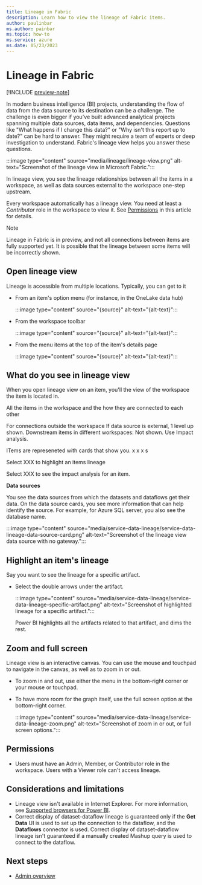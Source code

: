 ```yaml
---
title: Lineage in Fabric
description: Learn how to view the lineage of Fabric items.
author: paulinbar
ms.author: painbar
ms.topic: how-to
ms.service: azure
ms.date: 05/23/2023
---
```


# Lineage in Fabric

[!INCLUDE [preview-note](../includes/preview-note.md)]

In modern business intelligence (BI) projects, understanding the flow of data from the data source to its destination can be a challenge. The challenge is even bigger if you've built advanced analytical projects spanning multiple data sources, data items, and dependencies. Questions like "What happens if I change this data?" or "Why isn't this report up to date?" can be hard to answer. They might require a team of experts or deep investigation to understand. Fabric's lineage view helps you answer these questions.

:::image type="content" source="media/lineage/lineage-view.png" alt-text="Screenshot of the lineage view in Microsoft Fabric.":::

In lineage view, you see the lineage relationships between all the items in a workspace, as well as data sources external to the workspace one-step upstream.

Every workspace automatically has a lineage view. You need at least a *Contributor* role in the workspace to view it. See [Permissions](#permissions) in this article for details.

> [!NOTE]
> Lineage in Fabric is in preview, and not all connections between items are fully supported yet. It is possible that the lineage between some items will be incorrectly shown.

## Open lineage view

Lineage is accessible from multiple locations. Typically, you can get to it 

* From an item's option menu (for instance, in the OneLake data hub)

    :::image type="content" source="{source}" alt-text="{alt-text}":::

* From the workspace toolbar

    :::image type="content" source="{source}" alt-text="{alt-text}":::

* From the menu items at the top of the item's details page

    :::image type="content" source="{source}" alt-text="{alt-text}":::

## What do you see in lineage view

When you open lineage view on an item, you'll the view of the workspace the item is located in.

All the items in the workspace and the how they are connected to each other

For connections outside the workspace
If data source is external, 1 level up shown.
Downstream items in different workspaces: Not shown. Use Impact analysis.

ITems are represeneted with cards that show you.
x
x
x
s

Select XXX to highlight an items lineage

Select XXX to see the impact analysis for an item.

**Data sources**

You see the data sources from which the datasets and dataflows get their data. On the data source cards, you see more information that can help identify the source. For example, for Azure SQL server, you also see the database name.

:::image type="content" source="media/service-data-lineage/service-data-lineage-data-source-card.png" alt-text="Screenshot of the lineage view data source with no gateway.":::

## Highlight an item's lineage

Say you want to see the lineage for a specific artifact.

* Select the double arrows under the artifact.

    :::image type="content" source="media/service-data-lineage/service-data-lineage-specific-artifact.png" alt-text="Screenshot of highlighted lineage for a specific artifact.":::

   Power BI highlights all the artifacts related to that artifact, and dims the rest. 

## Zoom and full screen 

Lineage view is an interactive canvas. You can use the mouse and touchpad to navigate in the canvas, as well as to zoom in or out.

* To zoom in and out, use either the menu in the bottom-right corner or your mouse or touchpad.
* To have more room for the graph itself, use the full screen option at the bottom-right corner. 

    :::image type="content" source="media/service-data-lineage/service-data-lineage-zoom.png" alt-text="Screenshot of zoom in or out, or full screen options.":::

## Permissions

* Users must have an Admin, Member, or Contributor role in the workspace. Users with a Viewer role can't access lineage.

## Considerations and limitations

* Lineage view isn't available in Internet Explorer. For more information, see [Supported browsers for Power BI](../fundamentals/power-bi-browsers.md).
* Correct display of dataset-dataflow lineage is guaranteed only if the **Get Data** UI is used to set up the connection to the dataflow, and the **Dataflows** connector is used. Correct display of dataset-dataflow lineage isn't guaranteed if a manually created Mashup query is used to connect to the dataflow.

## Next steps

* [Admin overview](../admin/microsoft-fabric-admin.md)